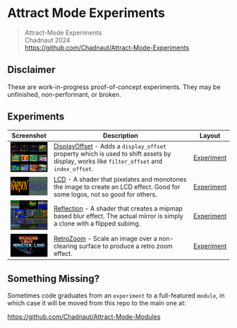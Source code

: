 # Attract Mode Experiments

> Attract-Mode Experiments  
> Chadnaut 2024  
> https://github.com/Chadnaut/Attract-Mode-Experiments

## Disclaimer

These are work-in-progress proof-of-concept experiments. They may be unfinished, non-performant, or broken.

## Experiments

|Screenshot|Description|Layout|
|-|-|-|
|<img src="./layouts/Experiment.DisplayOffset/example.png" width="100" />|[DisplayOffset](./layouts/Experiment.DisplayOffset/README.md) - Adds a `display_offset` property which is used to shift assets by display, works like `filter_offset` and `index_offset`.|[Experiment](./layouts/Experiment.DisplayOffset)|
|<img src="./layouts/Experiment.LCD/example.png" width="100" />|[LCD](./layouts/Experiment.LCD/README.md) - A shader that pixelates and monotones the image to create an LCD effect. Good for some logos, not so good for others.|[Experiment](./layouts/Experiment.LCD)|
|<img src="./layouts/Experiment.Reflection/example.png" width="100" />|[Reflection](./layouts/Experiment.Reflection/README.md) - A shader that creates a mipmap based blur effect. The actual mirror is simply a clone with a flipped subimg.|[Experiment](./layouts/Experiment.Reflection)|
|<img src="./layouts/Experiment.RetroZoom/example.png" width="100" />|[RetroZoom](./layouts/Experiment.RetroZoom/README.md) - Scale an image over a non-clearing surface to produce a retro zoom effect.|[Experiment](./layouts/Experiment.RetroZoom)|

## Something Missing?

Sometimes code graduates from an `experiment` to a full-featured `module`, in which case it will be moved from this repo to the main one at:

https://github.com/Chadnaut/Attract-Mode-Modules
